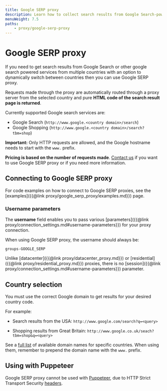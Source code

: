 ```yaml
---
title: Google SERP proxy
description: Learn how to collect search results from Google Search-powered tools. Get search results from localised domains in multiple countries, e.g. the US and Germany.
menuWeight: 7.5
paths:
    - proxy/google-serp-proxy
---
```


# [](#google-serp-proxy) Google SERP proxy

If you need to get search results from Google Search or other google search powered services from multiple countries with an option to dynamically switch between countries then you can use Google SERP proxy.

Requests made through the proxy are automatically routed through a proxy server from the selected country and pure **HTML code of the search result page is returned**.

Currently supported Google search services are:

*   Google Search (`http://www.google.<country domain>/search`)
*   Google Shopping (`http://www.google.<country domain>/search?tbm=shop`)

**Important:** Only HTTP requests are allowed, and the Google hostname needs to start with the `www.` prefix.

**Pricing is based on the number of requests made**. [Contact us](https://apify.com/contact) if you want to use Google SERP proxy or if you need more information.


## [](#connecting-to-google-serp-proxy) Connecting to Google SERP proxy

For code examples on how to connect to Google SERP proxies, see the [examples]({{@link proxy/google_serp_proxy/examples.md}}) page.

### [](#username-parameters) Username parameters

The **username** field enables you to pass various [parameters]({{@link proxy/connection_settings.md#username-parameters}}) for your proxy connection.

When using Google SERP proxy, the username should always be:

```
groups-GOOGLE_SERP
```

Unlike [datacenter]({{@link proxy/datacenter_proxy.md}}) or [residential]({{@link proxy/residential_proxy.md}}) proxies, there is no [session]({{@link proxy/connection_settings.md#username-parameters}}) parameter.

## [](#country-selection) Country selection

You must use the correct Google domain to get results for your desired country code.

For example:

* Search results from the USA: `http://www.google.com/search?q=<query>`

* Shopping results from Great Britain: `http://www.google.co.uk/seach?tbm=shop&q=<query>`

See a [full list](https://ipfs.io/ipfs/QmXoypizjW3WknFiJnKLwHCnL72vedxjQkDDP1mXWo6uco/wiki/List_of_Google_domains.html) of available domain names for specific countries. When using them, remember to prepend the domain name with the `www.` prefix.

## [](#using-with-puppeteer) Using with Puppeteer

Google SERP proxy cannot be used with [Puppeteer](https://pptr.dev/), due to HTTP Strict Transport Security [headers](https://developer.mozilla.org/en-US/docs/Web/HTTP/Headers/Strict-Transport-Security).
